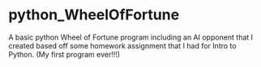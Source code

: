 # python_WheelOfFortune
A basic python Wheel of Fortune program including an AI opponent that I created based off some homework assignment that I had for Intro to Python.  (My first program ever!!!)
